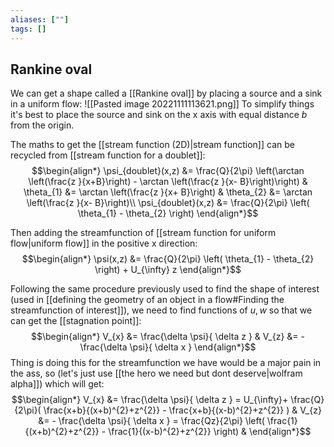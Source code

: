 ```yaml
---
aliases: [""]
tags: []
---
```


## Rankine oval

We can get a shape called a [[Rankine oval]] by placing a source and a sink in a uniform flow:
![[Pasted image 20221111113621.png]]
To simplify things it's best to place the source and sink on the x axis with equal distance $b$ from the origin.

The maths to get the [[stream function (2D)|stream function]] can be recycled from [[stream function for a doublet]]:
$$\begin{align*}
\psi_{doublet}(x,z) &=  \frac{Q}{2\pi} \left(\arctan \left(\frac{z }{x+B}\right) - \arctan \left(\frac{z }{x- B}\right)\right) & \theta_{1} &= \arctan \left(\frac{z }{x+ B}\right) & \theta_{2} &= \arctan \left(\frac{z }{x- B}\right)\\
\psi_{doublet}(x,z) &=  \frac{Q}{2\pi} \left(  \theta_{1} - \theta_{2} \right)
\end{align*}$$

Then adding the streamfunction of [[stream function for uniform flow|uniform flow]] in the positive x direction:
$$\begin{align*}
\psi(x,z) &=  \frac{Q}{2\pi} \left(  \theta_{1} - \theta_{2} \right) + U_{\infty} z
\end{align*}$$

Following the same procedure previously used to find the shape of interest (used in [[defining the geometry of an object in a flow#Finding the streamfunction of interest]]), we need to find functions of $u,w$ so that we can get the [[stagnation point]]:
$$\begin{align*}
 V_{x} &=  \frac{\delta \psi}{ \delta z } & V_{z} &=  - \frac{\delta \psi}{ \delta x } 
\end{align*}$$
Thing is doing this for the streamfunction we have would be a major pain in the ass, so (let's just use [[the hero we need but dont deserve|wolfram alpha]]) which will get:
$$\begin{align*}
 V_{x} &=  \frac{\delta \psi}{ \delta z } = U_{\infty}+ \frac{Q}{2\pi}( \frac{x+b}{(x+b)^{2}+z^{2}} - \frac{x+b}{(x-b)^{2}+z^{2}} ) & V_{z} &=  - \frac{\delta \psi}{ \delta x } = \frac{Qz}{2\pi} \left( \frac{1}{(x+b)^{2}+z^{2}} - \frac{1}{(x-b)^{2}+z^{2}} \right) & 
\end{align*}$$
